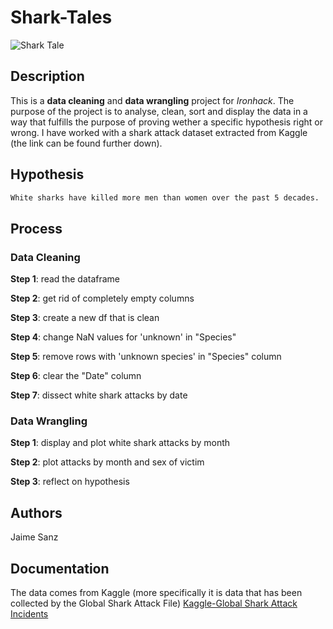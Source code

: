 # Shark-Tales

![Shark Tale](https://en.wikipedia.org/wiki/File:Movie_poster_Shark_Tale.jpg)



## Description

This is a **data cleaning** and **data wrangling** project for *Ironhack*. 
The purpose of the project is to analyse, clean, sort and display the data in a way that fulfills the purpose of proving wether a specific hypothesis right or wrong. 
I have worked with a shark attack dataset extracted from Kaggle (the link can be found  further down).

## Hypothesis

```bash
White sharks have killed more men than women over the past 5 decades.
```

## Process


### Data Cleaning

**Step 1**:   read the dataframe

**Step 2**:   get rid of completely empty columns

**Step 3**:   create a new df that is clean

**Step 4**:   change NaN values for 'unknown' in "Species"

**Step 5**:   remove rows with 'unknown species' in "Species" column

**Step 6**:   clear the "Date" column

**Step 7**:   dissect white shark attacks by date


### Data Wrangling

**Step 1**:   display and plot white shark attacks by month 

**Step 2**:   plot attacks by month and sex of victim

**Step 3**:   reflect on hypothesis






## Authors 

Jaime Sanz


## Documentation

The data comes from Kaggle (more specifically it is data that has been collected by the Global Shark Attack File)
[Kaggle-Global Shark Attack Incidents](https://www.kaggle.com/teajay/global-shark-attacks/version/1?select=GSAF5.csv)


